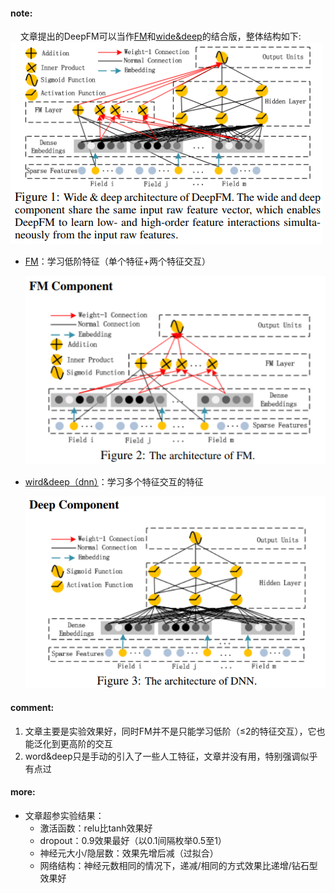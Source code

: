 #### note:
&nbsp;&nbsp;&nbsp;&nbsp;文章提出的DeepFM可以当作[FM](https://github.com/xwzhong/papernote/blob/master/recommender%20system/Factorization%20Machines.md)和[wide&deep](https://github.com/xwzhong/papernote/blob/master/recommender%20system/Wide%20%26%20Deep%20Learning%20for%20Recommender%20Systems.md)的结合版，整体结构如下:
    ![](https://github.com/xwzhong/papernote/blob/master/pic/DeepFM-pic1.png)
    
  + [FM](https://github.com/xwzhong/papernote/blob/master/recommender%20system/Factorization%20Machines.md)：学习低阶特征（单个特征+两个特征交互）
  
    ![](https://github.com/xwzhong/papernote/blob/master/pic/DeepFM-pic2.png)
  + [wird&deep（dnn）](https://github.com/xwzhong/papernote/blob/master/recommender%20system/Wide%20%26%20Deep%20Learning%20for%20Recommender%20Systems.md)：学习多个特征交互的特征

    ![](https://github.com/xwzhong/papernote/blob/master/pic/DeepFM-pic3.png)
#### comment:
  1. 文章主要是实验效果好，同时FM并不是只能学习低阶（≤2的特征交互），它也能泛化到更高阶的交互
  2. word&deep只是手动的引入了一些人工特征，文章并没有用，特别强调似乎有点过

#### more:
  + 文章超参实验结果：
    + 激活函数：relu比tanh效果好
    + dropout：0.9效果最好（以0.1间隔枚举0.5至1）
    + 神经元大小/隐层数：效果先增后减（过拟合）
    + 网络结构：神经元数相同的情况下，递减/相同的方式效果比递增/钻石型效果好
